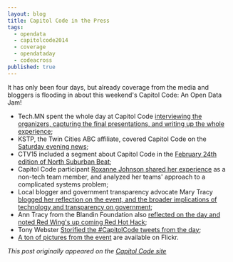 ```yaml
---
layout: blog
title: Capitol Code in the Press
tags: 
  - opendata
  - capitolcode2014
  - coverage
  - opendataday
  - codeacross
published: true
---
```


It has only been four days, but already coverage from the media and bloggers is flooding in about this weekend's Capitol Code: An Open Data Jam!

* Tech.MN spent the whole day at Capitol Code [interviewing the organizers, capturing the final presentations, and writing up the whole experience](http://tech.mn/news/2014/02/24/minnesota-sos-capitol-code-open-data-jam/);
* KSTP, the Twin Cities ABC affiliate, covered Capitol Code on the [Saturday evening news](http://kstp.com/news/stories/S3335872.shtml);
* CTV15 included a segment about Capitol Code in the [February 24th edition of North Suburban Beat](http://www.ctv15.org/index.php/programs/nsb/307-february-24-2014.html);
* Capitol Code participant [Roxanne Johnson shared her experience](/2014/02/23/capitol-code-and-the-public-data-ecosystem/) as a non-tech team member, and analyzed her teams' approach to a complicated systems problem;
* Local blogger and government transparency advocate Mary Tracy [blogged her reflection on the event, and the broader implications of technology and transparency on government](http://marytreacy.wordpress.com/2014/02/24/capitol-coders-share-open-government-ideas-apps/);
* Ann Tracy from the Blandin Foundation also [reflected on the day and noted Red Wing's up coming Red Hot Hack](http://blandinonbroadband.org/2014/02/23/capitol-code-open-data-jam-notes-from-the-day/);
* Tony Webster [Storified the #CapitolCode tweets from the day](http://storify.com/tonywebster/capitolcode-tweets?utm_content=storify-pingback&utm_medium=sfy.co-twitter&awesm=sfy.co_bav7&utm_campaign=&utm_source=direct-sfy.co);
* [A ton of pictures from the event](http://www.flickr.com/search/?q=capitolcode2014&m=tags) are available on Flickr.

*This post originally appeared on the [Capitol Code site](http://capitolcode.mn.gov/2014/02/capitol-code-in-the-press/)*